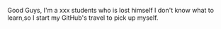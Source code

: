 Good Guys,
I'm a xxx students who is lost himself
I don't know what to learn,so I start my GitHub's travel to pick up myself.

